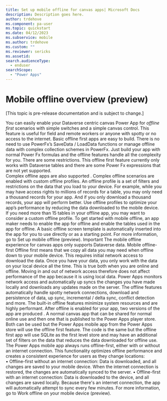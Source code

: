 ```yaml
---
title: Set up mobile offline for canvas apps| Microsoft Docs
description: Description goes here.
author: trdehove
ms.component: pa-user
ms.topic: quickstart
ms.date: 04/12/2023
ms.subservice: mobile
ms.author: trdehove
ms.custom: ""
ms.reviewer: sericks
ms.assetid: 
search.audienceType: 
  - enduser
searchScope:
  - "Power Apps"
---
```


# Mobile offline overview (preview)

[This topic is pre-release documentation and is subject to change.]

You can easily enable your Dataverse centric canvas Power App for *offline first* scenarios with simple switches and a simple canvas control. This feature is useful for field and remote workers or anyone with spotty or no access to the internet. 
Basic offline first   apps are easy to build. There is no need to use PowerFx’s SaveData /   LoadData functions or manage offline data with complex collection schemes in PowerFx. Just build your app with normal Power Fx formulas and the offline features handle all the complexity for you.  There are some restrictions. This offline first feature currently only works with Dataverse tables and there are some Power Fx expressions that are not yet supported.  
Complex offline apps are also supported .  Complex offline scenarios are enabled with custom offline profiles.  An offline profile is a set of filters and restrictions on the data that you load to your device.   For example, while you may have access rights to millions of records for a table, you may only need a thousand records for your app.  And if you only download a thousand records, your app will perform better.  Use offline profiles to optimize your app’s performance by reducing the data downloaded to the mobile device. If you need more than 15 tables in your offline app, you may want to consider a custom offline profile. 
To get started with mobile offline, an app maker needs to enable the app for offline and enable the tables used in the app for offline. A basic offline screen template is automatically inserted into the app for you to use directly or as a starting point. For more information, go to Set up mobile offline (preview).
 Important
The mobile offline experience for canvas apps only supports Dataverse data. 
Mobile offline-first
Offline first means  that we copy all data you may need when offline down to your mobile device. This requires initial network access to download the data.  Once you have your data, you only work with the data on your local device all the time.  This is true both when you are online and offline.  Moving in and out of network access therefore does not affect performance of the app because it is using local data.  Power Apps monitors network access and automatically up syncs the changes you have made locally and downloads any updates made on the server. The offline features automatically handle spotty network connections, download and persistence of data, up sync, incremental / delta sync, conflict detection and more. The  built-in offline features minimize system resources and are highly performant. 
After offline is enabled for your app, two versions of the app are produced .  A normal canvas app that can be shared for normal online use and then one that is published to the Power Apps player store.  Both can be used but the Power Apps mobile app from the Power Apps store will use the offline first feature.  The code is the same but the offline first app will use SQLite as the first level store and may have an additional set of filters on the data that reduces the data downloaded for offline use. The Power Apps mobile app always runs offline-first, either with or without an internet connection. This functionality optimizes offline performance and creates a consistent experience for users as they change locations:   
•	Offline-first without an internet connection: Data is downloaded, and all changes are saved to your mobile device. When the internet connection is restored, the changes are automatically synced to the server.
•	Offline-first with an internet connection: Data is downloaded to the device, and all changes are saved locally. Because there's an internet connection, the app will automatically attempt to sync every few minutes.
For more information, go to Work offline on your mobile device (preview).
